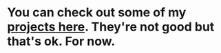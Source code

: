 # You can check out some of my [projects here](https://projects.md). They're not good but that's ok. For now.
